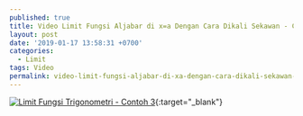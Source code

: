 ```yaml
---
published: true
title: Video Limit Fungsi Aljabar di x=a Dengan Cara Dikali Sekawan - Contoh 3
layout: post
date: '2019-01-17 13:58:31 +0700'
categories:
  - Limit
tags: Video
permalink: video-limit-fungsi-aljabar-di-xa-dengan-cara-dikali-sekawan-contoh-3.html
---
```

[![Limit Fungsi Trigonometri - Contoh 3](https://img.youtube.com/vi/As0aNgHjxhk/0.jpg)](https://www.youtube.com/watch?v=As0aNgHjxhk){:target="_blank"}
